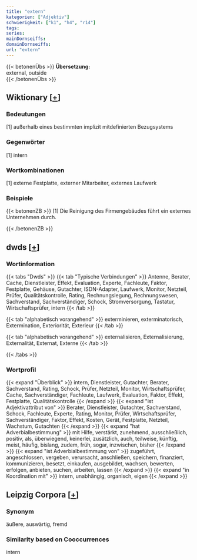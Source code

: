 ```yaml
---
title: "extern"
kategorien: ["Adjektiv"]
schwierigkeit: ["k1", "h4", "r14"]
tags:
series:
mainDornseiffs:
domainDornseiffs:
url: "extern"
---
```


{{< betonenÜbs >}}
**Übersetzung:**  
external, outside  
{{< /betonenÜbs >}}

## Wiktionary [[+](https://de.wiktionary.org/wiki/extern)]

### Bedeutungen
[1] außerhalb eines bestimmten implizit mitdefinierten Bezugsystems  

### Gegenwörter
[1] intern  

### Wortkombinationen
[1] externe Festplatte, externer Mitarbeiter, externes Laufwerk  

### Beispiele
{{< betonenZB >}}
[1] Die Reinigung des Firmengebäudes führt ein externes Unternehmen durch.  

{{< /betonenZB >}}


## dwds [[+](https://www.dwds.de/wb/extern)]

### Wortinformation
{{< tabs "Dwds" >}}
{{< tab "Typische Verbindungen" >}}
Antenne, Berater, Cache, Dienstleister, Effekt, Evaluation, Experte, Fachleute, Faktor, Festplatte, Gehäuse, Gutachter, ISDN-Adapter, Laufwerk, Monitor, Netzteil, Prüfer, Qualitätskontrolle, Rating, Rechnungslegung, Rechnungswesen, Sachverstand, Sachverständiger, Schock, Stromversorgung, Tastatur, Wirtschaftsprüfer, intern
{{< /tab >}}

{{< tab "alphabetisch vorangehend" >}}
exterminieren, exterminatorisch, Extermination, Exteriorität, Exterieur
{{< /tab >}}

{{< tab "alphabetisch vorangehend" >}}
externalisieren, Externalisierung, Externalität, Externat, Externe
{{< /tab >}}

{{< /tabs >}}

### Wortprofil
{{< expand "Überblick" >}} intern, Dienstleister, Gutachter, Berater, Sachverstand, Rating, Schock, Prüfer, Netzteil, Monitor, Wirtschaftsprüfer, Cache, Sachverständiger, Fachleute, Laufwerk, Evaluation, Faktor, Effekt, Festplatte, Qualitätskontrolle {{< /expand >}}
{{< expand "ist Adjektivattribut von" >}} Berater, Dienstleister, Gutachter, Sachverstand, Schock, Fachleute, Experte, Rating, Monitor, Prüfer, Wirtschaftsprüfer, Sachverständiger, Faktor, Effekt, Kosten, Gerät, Festplatte, Netzteil, Wachstum, Gutachten {{< /expand >}}
{{< expand "hat Adverbialbestimmung" >}} mit Hilfe, verstärkt, zunehmend, ausschließlich, positiv, als, überwiegend, keinerlei, zusätzlich, auch, teilweise, künftig, meist, häufig, bislang, zudem, früh, sogar, inzwischen, bisher {{< /expand >}}
{{< expand "ist Adverbialbestimmung von" >}} zugeführt, angeschlossen, vergeben, verursacht, anschließen, speichern, finanziert, kommunizieren, besetzt, einkaufen, ausgebildet, wachsen, bewerten, erfolgen, anbieten, suchen, arbeiten, lassen {{< /expand >}}
{{< expand "in Koordination mit" >}} intern, unabhängig, organisch, eigen {{< /expand >}}

## Leipzig Corpora [[+](https://corpora.uni-leipzig.de/en/res?word=extern&corpusId=deu_newscrawl-public_2018)]


### Synonym
äußere, auswärtig, fremd


### Similarity based on Cooccurrences
intern

